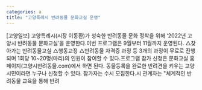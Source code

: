 ```yaml
---
categories: a
title: "고양특례시 반려동물 문화교실 운영"
---
```

[고양일보] 고양특례시(시장 이동환)가 성숙한 반려동물 문화 정착을 위해 ‘2022년 고양시 반려동물 문화교실’을 운영한다.이번 프로그램은 9월부터 11월까지 운영된다. △찾아가는 반려동물교실 △행동교정 △반려동물 자격증 과정 등 3개의 과정이 무료로 진행되며 1회당 10~20명(마리)의 인원이 참여할 수 있다.프로그램 참가 신청은 문화교실 홈페이지(고양시반려동물.com)에서 하면 된다. 동물등록을 완료한 반려견을 키우는 고양시민이라면 누구나 신청할 수 있다. 참가자는 수시 모집한다.시 관계자는 "체계적인 반려동물 교육을 통해 반려